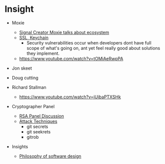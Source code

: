 
# Insight

- Moxie
    - [Signal Creator Moxie talks about ecosystem](https://www.youtube.com/watch?v=Nj3YFprqAr8  )
    - [SSL, Keychain](https://www.youtube.com/watch?v=5dhSN9aEljg&t=110s)
        -  Security vulnerabilities occur when  developers dont have full scope of what's going on, ant yet feel really good about solutions they implement.
    - https://www.youtube.com/watch?v=tOMiAeRwpPA
        

- Jon skeet

- Doug cutting

- Richard Stallman
    - https://www.youtube.com/watch?v=jUibaPTXSHk



- Cryptographer Panel
    - [RSA Panel Discussion](https://www.youtube.com/watch?v=-fpNaapuPGY)
    - [Attack Techniques](https://www.youtube.com/watch?v=aoIPIIB4xlA)
         - git secrets
         - git seekrets
         - gitrob


- Insights
    - [Philosophy of software design ](https://www.youtube.com/watch?v=bmSAYlu0NcY)


